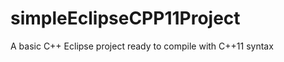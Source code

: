 simpleEclipseCPP11Project
=========================

A basic C++ Eclipse project ready to compile with C++11 syntax
